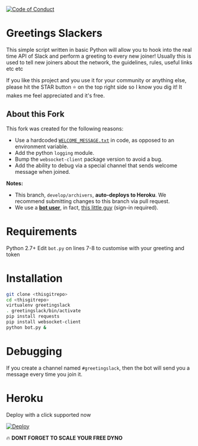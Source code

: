 [![Code of Conduct](https://img.shields.io/badge/%E2%9D%A4-code%20of%20conduct-blue.svg?style=flat)](https://github.com/edgi-govdata-archiving/overview/blob/master/CONDUCT.md)

# Greetings Slackers
This simple script written in basic Python will allow you to hook into the real time API of Slack and perform a greeting to every new joiner!
Usually this is used to tell new joiners about the network, the guidelines, rules, useful links etc etc

If you like this project and you use it for your community or anything else, please hit the STAR button ⭐️ on the top right side so I know you dig it! It makes me feel appreciated and it's free.

## About this Fork

This fork was created for the following reasons:

  * Use a hardcoded [`WELCOME_MESSAGE.txt`](WELCOME_MESSAGE.txt) in code, as opposed to an
    environment variable.
  * Add the python `logging` module.
  * Bump the `websocket-client` package version to avoid a bug.
  * Add the ability to debug via a special channel that sends
    welcome message when joined.

**Notes:**

  * This branch, `develop/archivers`, **auto-deploys to Heroku**. We
    recommend submitting changes to this branch via pull request.
  * We use a [**bot user**](https://api.slack.com/bot-users), in fact, [this
    little guy](https://archivers.slack.com/services/238329276295)
    (sign-in required).

# Requirements
Python 2.7+
Edit `bot.py` on lines 7-8 to customise with your greeting and token

# Installation
```bash
git clone <thisgitrepo>
cd <thisgitrepo>
virtualenv greetingslack
. greetingslack/bin/activate
pip install requests
pip install websocket-client
python bot.py &
```

# Debugging

If you create a channel named `#greetingslack`, then the bot will send
you a message every time you join it.

# Heroku
Deploy with a click supported now

[![Deploy](https://www.herokucdn.com/deploy/button.png)](https://heroku.com/deploy)

🔥 **DONT FORGET TO SCALE YOUR FREE DYNO**
